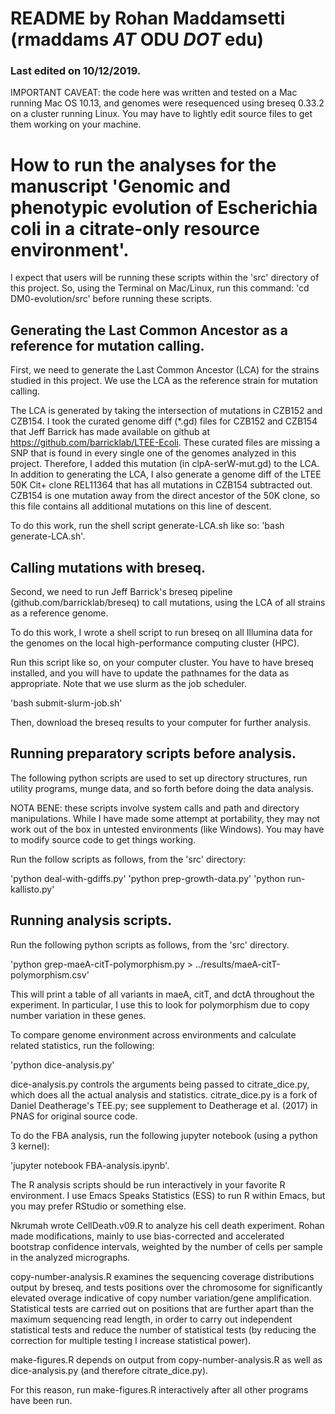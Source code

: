 # README by Rohan Maddamsetti (rmaddams _AT_ ODU _DOT_ edu)
### Last edited on 10/12/2019.

IMPORTANT CAVEAT: the code here was written and tested on a Mac running Mac OS 10.13, and genomes were resequenced using breseq 0.33.2 on a cluster running Linux. You may have to lightly edit source files to get them working on your machine.

# How to run the analyses for the manuscript 'Genomic and phenotypic evolution of Escherichia coli in a citrate-only resource environment'.

I expect that users will be running these scripts within the 'src' directory of this project.
So, using the Terminal on Mac/Linux, run this command:
'cd DM0-evolution/src' before running these scripts.

## Generating the Last Common Ancestor as a reference for mutation calling.
First, we need to generate the Last Common Ancestor (LCA) for the strains studied in this project.
We use the LCA as the reference strain for mutation calling.

The LCA is generated by taking the intersection of mutations in CZB152 and CZB154. I took the curated
genome diff (*.gd) files for CZB152 and CZB154 that Jeff Barrick has made available on github at
https://github.com/barricklab/LTEE-Ecoli. These curated files are missing a SNP
that is found in every single one of the genomes analyzed in this project. Therefore, I added this mutation
(in clpA-serW-mut.gd) to the LCA. In addition to generating the LCA, I also generate a genome diff of the LTEE 50K
Cit+ clone REL11364 that has all mutations in CZB154 subtracted out. CZB154 is one mutation away from the direct ancestor of the 50K clone,
so this file contains all additional mutations on this line of descent. 

To do this work, run the shell script generate-LCA.sh like so:
'bash generate-LCA.sh'.  

## Calling mutations with breseq.
Second, we need to run Jeff Barrick's breseq pipeline (github.com/barricklab/breseq) to call mutations,
using the LCA of all strains as a reference genome.

To do this work, I wrote a shell script to run breseq on all Illumina data for the genomes on the local high-performance
computing cluster (HPC).

Run this script like so, on your computer cluster. You have to have breseq installed, and you will have to update the pathnames
for the data as appropriate. Note that we use slurm as the job scheduler.

'bash submit-slurm-job.sh'

Then, download the breseq results to your computer for further analysis.

## Running preparatory scripts before analysis.

The following python scripts are used to set up directory structures, run utility programs, munge data, and so forth before doing the data analysis.

NOTA BENE: these scripts involve system calls and path and directory manipulations. While I have made some attempt at portability, they may not work
     	   out of the box in untested environments (like Windows). You may have to modify source code to get things working.

Run the follow scripts as follows, from the 'src' directory:

'python deal-with-gdiffs.py'
'python prep-growth-data.py'
'python run-kallisto.py'

## Running analysis scripts.

Run the following python scripts as follows, from the 'src' directory.

'python grep-maeA-citT-polymorphism.py > ../results/maeA-citT-polymorphism.csv'

This will print a table of all variants in maeA, citT, and dctA throughout the experiment.
In particular, I use this to look for polymorphism due to copy number variation in these genes.

To compare genome environment across environments and calculate related statistics, run the following:

'python dice-analysis.py'

dice-analysis.py controls the arguments being passed to citrate_dice.py, which does all the actual analysis and statistics.
citrate_dice.py is a fork of Daniel Deatherage's TEE.py; see supplement to Deatherage et al. (2017) in PNAS for original source code.  

To do the FBA analysis, run the following jupyter notebook (using a python 3 kernel):  

'jupyter notebook FBA-analysis.ipynb'.  

The R analysis scripts should be run interactively in your favorite R environment. I use Emacs Speaks Statistics (ESS) to run R within Emacs, but you may prefer RStudio or something else.  

Nkrumah wrote CellDeath.v09.R to analyze his cell death experiment.
Rohan made modifications, mainly to use bias-corrected and accelerated bootstrap confidence intervals, weighted by the number of cells per sample in the analyzed micrographs.  

copy-number-analysis.R examines the sequencing coverage distributions output
by breseq, and tests positions over the chromosome for significantly elevated overage indicative of copy number variation/gene amplification. Statistical tests are carried out on positions that are further apart than the maximum sequencing read length, in order to carry out independent statistical tests and reduce the number of statistical tests (by reducing the correction for multiple testing I increase statistical power).  

make-figures.R depends on output from copy-number-analysis.R as well as
dice-analysis.py (and therefore citrate_dice.py).  

For this reason, run make-figures.R interactively after all other programs have
been run.

